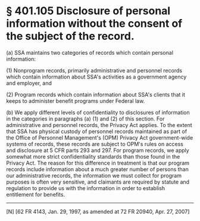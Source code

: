 # § 401.105   Disclosure of personal information without the consent of the subject of the record.

(a) SSA maintains two categories of records which contain personal information:


(1) Nonprogram records, primarily administrative and personnel records which contain information about SSA's activities as a government agency and employer, and


(2) Program records which contain information about SSA's clients that it keeps to administer benefit programs under Federal law.


(b) We apply different levels of confidentiality to disclosures of information in the categories in paragraphs (a) (1) and (2) of this section. For administrative and personnel records, the Privacy Act applies. To the extent that SSA has physical custody of personnel records maintained as part of the Office of Personnel Management's (OPM) Privacy Act government-wide systems of records, these records are subject to OPM's rules on access and disclosure at 5 CFR parts 293 and 297. For program records, we apply somewhat more strict confidentiality standards than those found in the Privacy Act. The reason for this difference in treatment is that our program records include information about a much greater number of persons than our administrative records, the information we must collect for program purposes is often very sensitive, and claimants are required by statute and regulation to provide us with the information in order to establish entitlement for benefits.



---

[N] [62 FR 4143, Jan. 29, 1997, as amended at 72 FR 20940, Apr. 27, 2007]




